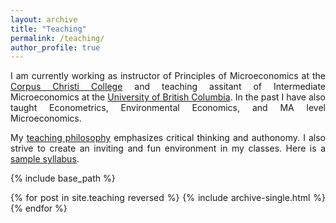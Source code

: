 ```yaml
---
layout: archive
title: "Teaching"
permalink: /teaching/
author_profile: true
---
```

<style>body {text-align: justify}</style>



I am currently working as instructor of Principles of Microeconomics at the [Corpus Christi College](https://corpuschristi.ca/) and teaching assitant of Intermediate Microeconomics at the [University of British Columbia](https://economics.ubc.ca/). In the past I have also taught Econometrics, Environmental Economics, and MA level Microeconomics.

My [teaching philosophy](GAlbuquerque.github.io/files/teaching_statement2.pdf) emphasizes critical thinking and authonomy. I also strive to create an inviting and fun environment in my classes. Here is a [sample syllabus](syllabus.pdf).

<style>body {text-align: justify}</style>



{% include base_path %}

{% for post in site.teaching reversed %}
  {% include archive-single.html %}
{% endfor %}
